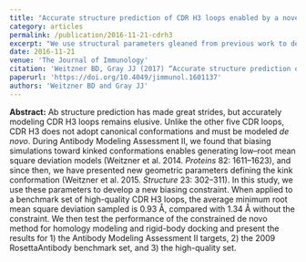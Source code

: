 ```yaml
---
title: "Accurate structure prediction of CDR H3 loops enabled by a novel structure-based C-terminal constraint"
category: articles
permalink: /publication/2016-11-21-cdrh3
excerpt: "We use structural parameters gleaned from previous work to develop a new biasing constraint that, when applied to a benchmark set of high-quality CDR H3 loops, enables the production of high-quality structural models <i>de novo</i>."
date: 2016-11-21
venue: 'The Journal of Immunology'
citation: 'Weitzner BD, Gray JJ (2017) “Accurate structure prediction of CDR H3 loops enabled by a novel structure-based C-terminal constraint,” J. Immunol. 198(1), 505–15. DOI: 10.4049/jimmunol.1601137'
paperurl: 'https://doi.org/10.4049/jimmunol.1601137'
authors: 'Weitzner BD and Gray JJ'
---
```


**Abstract:** Ab structure prediction has made great strides, but accurately modeling CDR H3 loops remains elusive. Unlike the other five CDR loops, CDR H3 does not adopt canonical conformations and must be modeled <i>de novo</i>. During Antibody Modeling Assessment II, we found that biasing simulations toward kinked conformations enables generating low–root mean square deviation models (Weitzner et al. 2014. <i>Proteins</i> 82: 1611–1623), and since then, we have presented new geometric parameters defining the kink conformation (Weitzner et al. 2015. <i>Structure</i> 23: 302–311). In this study, we use these parameters to develop a new biasing constraint. When applied to a benchmark set of high-quality CDR H3 loops, the average minimum root mean square deviation sampled is 0.93 Å, compared with 1.34 Å without the constraint. We then test the performance of the constrained de novo method for homology modeling and rigid-body docking and present the results for 1) the Antibody Modeling Assessment II targets, 2) the 2009 RosettaAntibody benchmark set, and 3) the high-quality set.
